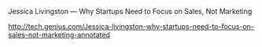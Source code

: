 Jessica Livingston — Why Startups Need to Focus on Sales, Not Marketing

http://tech.genius.com/Jessica-livingston-why-startups-need-to-focus-on-sales-not-marketing-annotated
